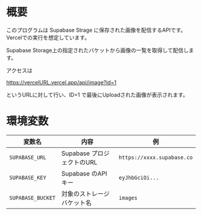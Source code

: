 # 概要
このプログラムは Supabase Strage に保存された画像を配信するAPIです。　Vercelでの実行を想定しています。

Supabase Storage上の指定されたバケットから画像の一覧を取得して配信します。

アクセスは 

https://vercelURL.vercel.app/api/image?id=1

というURLに対して行い、ID=1 で最後にUploadされた画像が表示されます。

# 環境変数

| 変数名               | 内容                        | 例                          |
| ----------------- | ------------------------- | -------------------------- |
| `SUPABASE_URL`    | Supabase プロジェクトのURL       | `https://xxxx.supabase.co` |
| `SUPABASE_KEY`    | Supabase のAPIキー | `eyJhbGciOi...`            |
| `SUPABASE_BUCKET` | 対象のストレージバケット名             | `images`                   |

